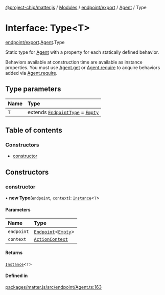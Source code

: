 [@project-chip/matter.js](../README.md) / [Modules](../modules.md) / [endpoint/export](../modules/endpoint_export.md) / [Agent](../modules/endpoint_export.Agent.md) / Type

# Interface: Type\<T\>

[endpoint/export](../modules/endpoint_export.md).[Agent](../modules/endpoint_export.Agent.md).Type

Static type for [Agent](../classes/endpoint_export.Agent-1.md) with a property for each statically defined behavior.

Behaviors available at construction time are available as instance properties.  You must use [Agent.get](../classes/endpoint_export.Agent-1.md#get) or
[Agent.require](../classes/endpoint_export.Agent-1.md#require) to acquire behaviors added via [Agent.require](../classes/endpoint_export.Agent-1.md#require).

## Type parameters

| Name | Type |
| :------ | :------ |
| `T` | extends [`EndpointType`](behavior_cluster_export._internal_.EndpointType-1.md) = [`Empty`](behavior_cluster_export._internal_.Empty.md) |

## Table of contents

### Constructors

- [constructor](endpoint_export.Agent.Type.md#constructor)

## Constructors

### constructor

• **new Type**(`endpoint`, `context`): [`Instance`](../modules/endpoint_export.Agent.md#instance)\<`T`\>

#### Parameters

| Name | Type |
| :------ | :------ |
| `endpoint` | [`Endpoint`](../classes/endpoint_export.Endpoint-1.md)\<[`Empty`](behavior_cluster_export._internal_.Empty.md)\> |
| `context` | [`ActionContext`](behavior_cluster_export._internal_.ActionContext.md) |

#### Returns

[`Instance`](../modules/endpoint_export.Agent.md#instance)\<`T`\>

#### Defined in

[packages/matter.js/src/endpoint/Agent.ts:163](https://github.com/project-chip/matter.js/blob/5f71eedebdb9fa54338bde320c311bb359b7455d/packages/matter.js/src/endpoint/Agent.ts#L163)
